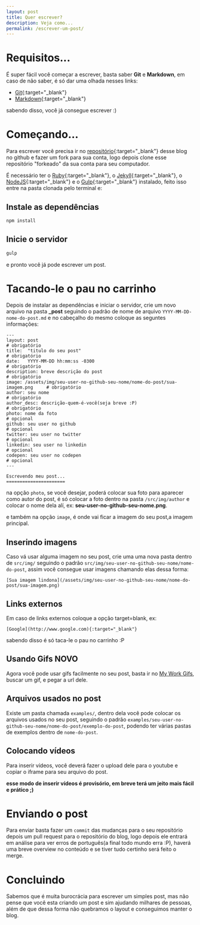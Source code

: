 ```yaml
---
layout: post
title: Quer escrever?
description: Veja como...
permalink: /escrever-um-post/
---
```


# Requisitos...

É super fácil você começar a escrever, basta saber **Git** e **Markdown**, em caso de não saber, é só dar uma olhada nesses links:

- [Git](https://try.github.io/levels/1/challenges/1){:target="_blank"}
- [Markdown](https://github.com/adam-p/markdown-here/wiki/Markdown-Cheatsheet){:target="_blank"}

sabendo disso, você já consegue escrever :)

# Começando...

Para escrever você precisa ir no [repositório](https://github.com/MyWorkEnterprise/myworkenterprise.github.io/){:target="_blank"} desse blog no github e fazer um fork para sua conta, logo depois clone esse repositório "forkeado" da sua conta para seu computador.

É necessário ter o [Ruby](https://www.ruby-lang.org/pt/){:target="_blank"}, o [Jekyll](http://jekyllrb.com/){:target="_blank"}, o [NodeJS](https://nodejs.org/en/){:target="_blank"} e o [Gulp](http://gulpjs.com/){:target="_blank"} instalado, feito isso entre na pasta clonada pelo terminal e:

## Instale as dependências

```sh
npm install
```

## Inicie o servidor

```sh
gulp
```

e pronto você já pode escrever um post.

# Tacando-le o pau no carrinho

Depois de instalar as dependências e iniciar o servidor, crie um novo arquivo na pasta **_post** seguindo o padrão de nome de arquivo `YYYY-MM-DD-nome-do-post.md` e no cabeçalho do mesmo coloque as seguntes informações:

```
---
layout: post                                                                   # obrigatório
title:  "titulo do seu post"                                                   # obrigatório
date:   YYYY-MM-DD hh:mm:ss -0300                                              # obrigatório
description: breve descrição do post                                           # obrigatório
image: /assets/img/seu-user-no-github-seu-nome/nome-do-post/sua-imagem.png     # obrigatório
author: seu nome                                                               # obrigatório
author_desc: descrição-quem-é-você(seja breve :P)                              # obrigatório
photo: nome da foto                                                            # opcional
github: seu user no github                                                     # opcional
twitter: seu user no twitter                                                   # opcional
linkedin: seu user no linkedin                                                 # opcional
codepen: seu user no codepen                                                   # opcional
---

Escrevendo meu post...
======================
```

na opção `photo`, se você desejar, poderá colocar sua foto para aparecer como autor do post, é só colocar a foto dentro na pasta `/src/img/author` e colocar o nome dela alí, ex: **seu-user-no-github-seu-nome.png**.

e também na opção `image`, é onde vai ficar a imagem do seu post,a imagem principal.

## Inserindo imagens

Caso vá usar alguma imagem no seu post, crie uma uma nova pasta dentro de `src/img/` seguindo o padrão `src/img/seu-user-no-github-seu-nome/nome-do-post`, assim você consegue usar imagens chamando elas dessa forma:

```
[Sua imagem lindona](/assets/img/seu-user-no-github-seu-nome/nome-do-post/sua-imagem.png)
```

## Links externos

Em caso de links externos coloque a opção target=blank, ex:

```
[Google](http://www.google.com){:target="_blank"}
```

sabendo disso é só taca-le o pau no carrinho :P


<h2 style="position: relative;">Usando Gifs <span class="new">NOVO</span></h2>

Agora você pode usar gifs facilmente no seu post, basta ir no [My Work Gifs](http://blog.mywork.art.br/myworkgifs/), buscar um gif, e pegar a url dele.

## Arquivos usados no post

Existe um pasta chamada `examples/`, dentro dela você pode colocar os arquivos usados no seu post, seguindo o padrão `examples/seu-user-no-github-seu-nome/nome-do-post/exemplo-do-post`, podendo ter várias pastas de exemplos dentro de `nome-do-post`.

## Colocando vídeos

Para inserir vídeos, você deverá fazer o upload dele para o youtube e copiar o iframe para seu arquivo do post.

**esse modo de inserir vídeos é provisório, em breve terá um jeito mais fácil e prático ;)**

# Enviando o post

Para enviar basta fazer um `commit` das mudanças para o seu repositório depois um pull request para o repositório do blog, logo depois ele entrará em análise para ver erros de português(a final todo mundo erra :P), haverá uma breve overview no conteúdo e se tiver tudo certinho será feito o merge.

# Concluindo

Sabemos que é muita burocrácia para escrever um simples post, mas não pense que você esta criando um post e sim ajudando milhares de pessoas, além de que dessa forma não quebramos o layout e conseguimos manter o blog.
